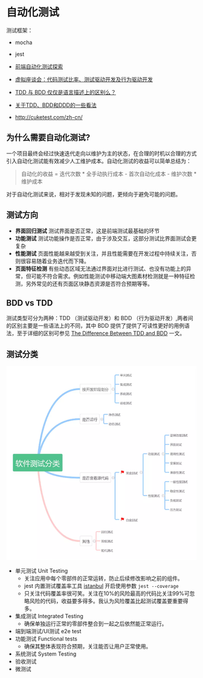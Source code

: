 # 自动化测试

测试框架：

- mocha
- jest

- [前端自动化测试探索](http://fex.baidu.com/blog/2015/07/front-end-test/)
- [虚拟座谈会：代码测试比率、测试驱动开发及行为驱动开发](http://www.infoq.com/cn/articles/virtual-panel-tdd-bdd)
- [TDD 与 BDD 仅仅是语言描述上的区别么？](https://www.zhihu.com/question/20161970)
- [关于TDD、BDD和DDD的一些看法](http://www.cnblogs.com/ustbwuyi/archive/2012/10/26/2741223.html)
- http://cuketest.com/zh-cn/

## 为什么需要自动化测试?

一个项目最终会经过快速迭代走向以维护为主的状态，在合理的时机以合理的方式引入自动化测试能有效减少人工维护成本。自动化测试的收益可以简单总结为：

> 自动化的收益 = 迭代次数 * 全手动执行成本 - 首次自动化成本 - 维护次数 * 维护成本

对于自动化测试来说，相对于发现未知的问题，更倾向于避免可能的问题。

## 测试方向

- **界面回归测试** 测试界面是否正常，这是前端测试最基础的环节
- **功能测试** 测试功能操作是否正常，由于涉及交互，这部分测试比界面测试会更复杂
- **性能测试** 页面性能越来越受到关注，并且性能需要在开发过程中持续关注，否则很容易随着业务迭代而下降。
- **页面特征检测** 有些动态区域无法通过界面对比进行测试、也没有功能上的异常，但可能不符合需求。例如性能测试中移动端大图素材检测就是一种特征检测，另外常见的还有页面区块静态资源是否符合预期等等。

## BDD vs TDD

测试类型可分为两种：TDD （测试驱动开发）和 BDD （行为驱动开发）,两者间的区别主要是一些语法上的不同，其中 BDD 提供了提供了可读性更好的用例语法，至于详细的区别可参见 [The Difference Between TDD and BDD](https://joshldavis.com/2013/05/27/difference-between-tdd-and-bdd/) 一文。

## 测试分类

![测试类别](./img/testing.webp)

- 单元测试 Unit Testing
  - 关注应用中每个零部件的正常运转，防止后续修改影响之前的组件。
  - jest 内置测试覆盖率工具 [istanbul](https://github.com/gotwarlost/istanbul) 开启使用参数 `jest --coverage`
  - 只关注代码覆盖率很可笑。关注在10%的风险最高的代码比关注99%可忽略风险的代码，收益要多得多。我认为风险覆盖比起测试覆盖要重要得多。
- 集成测试 Integrated Testing
  - 确保单独运行正常的零部件整合到一起之后依然能正常运行。
- 端到端测试/UI测试 e2e test
- 功能测试 Functional tests
  - 确保其整体表现符合预期，关注能否让用户正常使用。
- 系统测试 System Testing
- 验收测试
- 微测试
